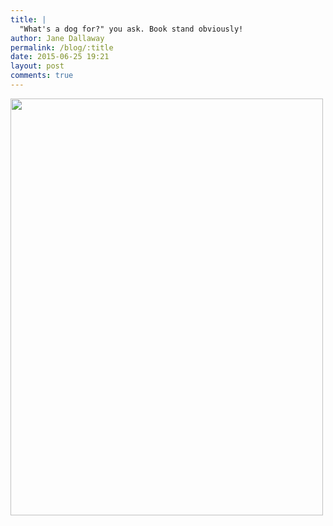 ```yaml
---
title: |
  "What's a dog for?" you ask. Book stand obviously!
author: Jane Dallaway
permalink: /blog/:title
date: 2015-06-25 19:21
layout: post
comments: true
---
```


<div><a href="//static.skitters.dallaway.com/tp_IMG_2217.JPG"><img src="//static.skitters.dallaway.com/tp_thumb_IMG_2217.JPG" width="500" height="667"/></a></div>








